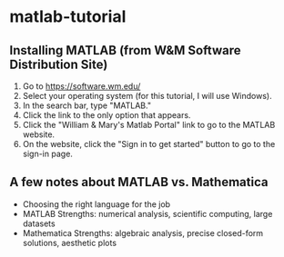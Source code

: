 # matlab-tutorial

## Installing MATLAB (from W&M Software Distribution Site)
1. Go to https://software.wm.edu/
2. Select your operating system (for this tutorial, I will use Windows).
3. In the search bar, type "MATLAB."
4. Click the link to the only option that appears.
5. Click the "William & Mary's Matlab Portal" link to go to the MATLAB website.
6. On the website, click the "Sign in to get started" button to go to the sign-in page.

## A few notes about MATLAB vs. Mathematica
* Choosing the right language for the job
* MATLAB Strengths: numerical analysis, scientific computing, large datasets
* Mathematica Strengths: algebraic analysis, precise closed-form solutions, aesthetic plots